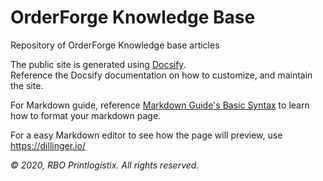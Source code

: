 # OrderForge Knowledge Base
Repository of OrderForge Knowledge base articles

The public site is generated using [Docsify](https://docsify.js.org/).  
Reference the Docsify documentation on how to customize, and maintain the site.

For Markdown guide, reference [Markdown Guide's Basic Syntax](https://www.markdownguide.org/basic-syntax/) to learn how to format your markdown page.

For a easy Markdown editor to see how the page will preview, use https://dillinger.io/

*&copy; 2020, RBO Printlogistix. All rights reserved.*
